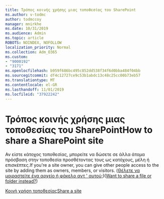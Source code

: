 ```yaml
---
title: Τρόπος κοινής χρήσης μιας τοποθεσίας του SharePoint
ms.author: v-todmc
author: todmccoy
manager: mnirkhe
ms.date: 10/31/2019
ms.audience: Admin
ms.topic: article
ROBOTS: NOINDEX, NOFOLLOW
localization_priority: Normal
ms.collection: Adm_O365
ms.custom:
- "9000192"
- "3171"
ms.openlocfilehash: b959f686bc495c852dd538f34f6d0bba484f04bb
ms.sourcegitcommit: df4c12727ce9c53b1abdc13c48c25cc00b73eb57
ms.translationtype: MT
ms.contentlocale: el-GR
ms.lasthandoff: 11/01/2019
ms.locfileid: "37922242"
---
```

# <a name="how-to-share-a-sharepoint-site"></a><span data-ttu-id="0db03-102">Τρόπος κοινής χρήσης μιας τοποθεσίας του SharePoint</span><span class="sxs-lookup"><span data-stu-id="0db03-102">How to share a SharePoint site</span></span>

<span data-ttu-id="0db03-103">Αν είστε κάτοχος τοποθεσίας, μπορείτε να δώσετε σε άλλα άτομα πρόσβαση στην τοποθεσία προσθέτοντας τους ως κατόχους, μέλη ή επισκέπτες.</span><span class="sxs-lookup"><span data-stu-id="0db03-103">If you're a site owner, you can give other people access to the site by adding them as owners, members, or visitors.</span></span> <span data-ttu-id="0db03-104">([Θέλετε να μοιραστείτε ένα αρχείο ή φάκελο αντ ' αυτού;](https://support.office.com/article/share-sharepoint-files-or-folders-1fe37332-0f9a-4719-970e-d2578da4941c))</span><span class="sxs-lookup"><span data-stu-id="0db03-104">([Want to share a file or folder instead?](https://support.office.com/article/share-sharepoint-files-or-folders-1fe37332-0f9a-4719-970e-d2578da4941c))</span></span>

[<span data-ttu-id="0db03-105">Κοινή χρήση τοποθεσίας</span><span class="sxs-lookup"><span data-stu-id="0db03-105">Share a site</span></span>](https://support.office.com/en-us/article/share-a-site-958771a8-d041-4eb8-b51c-afea2eae3658?ui=en-US&rs=en-US&ad=US)